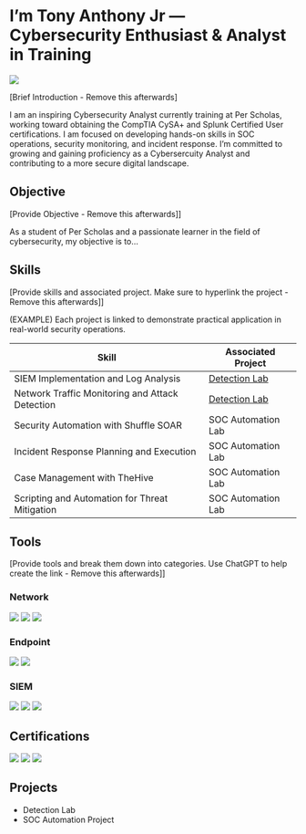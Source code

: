 # I’m Tony Anthony Jr — Cybersecurity Enthusiast & Analyst in Training
<a href="https://www.linkedin.com/in/tonyanthonywilliams/"><img src="https://img.shields.io/badge/-LinkedIn-0072b1?&style=for-the-badge&logo=linkedin&logoColor=white" /></a>

[Brief Introduction - Remove this afterwards]

I am an inspiring Cybersecurity Analyst currently training at Per Scholas, working toward obtaining the CompTIA CySA+ and Splunk Certified User certifications. I am focused on developing hands-on skills in SOC operations, security monitoring, and incident response. I’m committed to growing and gaining proficiency as a Cybersercuity Analyst and contributing to a more secure digital landscape.

## Objective
[Provide Objective - Remove this afterwards]]

As a student of Per Scholas and a passionate learner in the field of cybersecurity, my objective is to…

## Skills
[Provide skills and associated project. Make sure to hyperlink the project - Remove this afterwards]]

(EXAMPLE) Each project is linked to demonstrate practical application in real-world security operations.

| Skill                                         | Associated Project         |
|-----------------------------------------------|----------------------------|
| SIEM Implementation and Log Analysis          | <a href="https://google.com">Detection Lab</a>|
| Network Traffic Monitoring and Attack Detection | <a href="https://google.com">Detection Lab</a>|
| Security Automation with Shuffle SOAR         | SOC Automation Lab|
| Incident Response Planning and Execution      | SOC Automation Lab|
| Case Management with TheHive                  | SOC Automation Lab|
| Scripting and Automation for Threat Mitigation | SOC Automation Lab|

## Tools
[Provide tools and break them down into categories. Use ChatGPT to help create the link - Remove this afterwards]]

### Network
<div>
    <img src="https://img.shields.io/badge/-Wireshark-1679A7?&style=for-the-badge&logo=Wireshark&logoColor=white" />
    <img src="https://img.shields.io/badge/-Suricata-EF3B2D?&style=for-the-badge&logo=Suricata&logoColor=white" />
    <img src="https://img.shields.io/badge/-Zeek-777BB4?&style=for-the-badge&logo=Zeek&logoColor=white" />
</div>

### Endpoint
<div>
    <img src="https://img.shields.io/badge/-Microsoft_Defender_for_Endpoint-00A4EF?&style=for-the-badge&logo=Microsoft&logoColor=white" />
    <img src="https://img.shields.io/badge/-Velociraptor-4B275F?&style=for-the-badge&logo=Velociraptor&logoColor=white" />
</div>

### SIEM
<div>
    <img src="https://img.shields.io/badge/-Microsoft_Sentinel-0078D4?&style=for-the-badge&logo=Microsoft&logoColor=white" />
    <img src="https://img.shields.io/badge/-Splunk-000000?&style=for-the-badge&logo=Splunk&logoColor=white" />
    <img src="https://img.shields.io/badge/-Elastic-005571?&style=for-the-badge&logo=Elastic&logoColor=white" />
</div>

## Certifications
<div>

<a href="https://www.credly.com/badges/47134f44-b47d-4f1e-9d5a-75603c025ac9"><img src="https://img.shields.io/badge/-Operating_Systems_Basics-1D63ED?&style=for-the-badge&logo=Cisco&logoColor=white" /></a>
<a href="https://www.credly.com/badges/b346b5bc-b558-4b73-89fc-bb32e71e69d7"><img src="https://img.shields.io/badge/-Computer_Hardware_Basics-1D63ED?&style=for-the-badge&logo=Cisco&logoColor=white" /></a>
<a href="https://www.credly.com/badges/793a6c64-c6ac-4417-9f34-f39c257ef6e3/public_url"><img src="https://img.shields.io/badge/-Linux_Essentials-000080?&style=for-the-badge&logo=linux&logoColor=white" /></a>


</div>

## Projects
- Detection Lab
- SOC Automation Project

